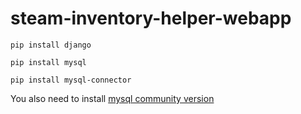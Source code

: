 # steam-inventory-helper-webapp

```
pip install django
```

```
pip install mysql
```

```
pip install mysql-connector
```

You also need to install [mysql community version](https://dev.mysql.com/downloads/installer/)


